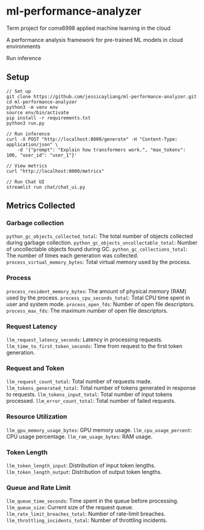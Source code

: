 # ml-performance-analyzer

Term project for coms6998 applied machine learning in the cloud

A performance analysis framework for pre-trained ML models in cloud environments

Run inference

## Setup

```
// Set up
git clone https://github.com/jessicayliang/ml-performance-analyzer.git
cd ml-performance-analyzer
python3 -m venv env
source env/bin/activate
pip install -r requirements.txt
python3 run.py

// Run inference
curl -X POST "http://localhost:8000/generate" -H "Content-Type: application/json" \
    -d '{"prompt": "Explain how transformers work.", "max_tokens": 100, "user_id": "user_1"}'

// View metrics
curl "http://localhost:8000/metrics"

// Run Chat UI
streamlit run chat/chat_ui.py

```

## Metrics Collected

### Garbage collection

`python_gc_objects_collected_total`: The total number of objects collected during garbage collection.
`python_gc_objects_uncollectable_total`: Number of uncollectable objects found during GC.
`python_gc_collections_total`: The number of times each generation was collected.
`process_virtual_memory_bytes`: Total virtual memory used by the process.

### Process

`process_resident_memory_bytes`: The amount of physical memory (RAM) used by the process.
`process_cpu_seconds_total`: Total CPU time spent in user and system mode.
`process_open_fds`: Number of open file descriptors.
`process_max_fds`: The maximum number of open file descriptors.

### Request Latency

`llm_request_latency_seconds`: Latency in processing requests.
`llm_time_to_first_token_seconds`: Time from request to the first token generation.

### Request and Token

`llm_request_count_total`: Total number of requests made.
`llm_tokens_generated_total`: Total number of tokens generated in response to requests.
`llm_tokens_input_total`: Total number of input tokens processed.
`llm_error_count_total`: Total number of failed requests.

### Resource Utilization

`llm_gpu_memory_usage_bytes`: GPU memory usage.
`llm_cpu_usage_percent`: CPU usage percentage.
`llm_ram_usage_bytes`: RAM usage.

### Token Length

`llm_token_length_input`: Distribution of input token lengths.
`llm_token_length_output`: Distribution of output token lengths.

### Queue and Rate Limit

`llm_queue_time_seconds`: Time spent in the queue before processing.
`llm_queue_size`: Current size of the request queue.
`llm_rate_limit_breaches_total`: Number of rate-limit breaches.
`llm_throttling_incidents_total`: Number of throttling incidents.
